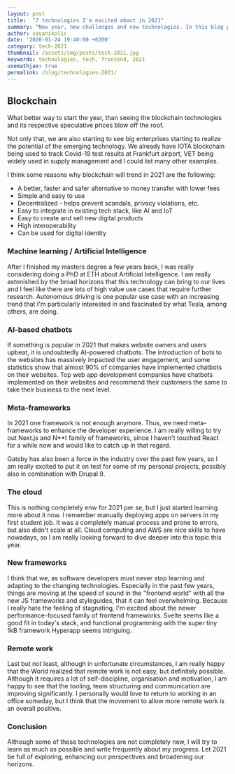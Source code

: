 ```yaml
---
layout: post
title:  "7 technologies I'm excited about in 2021"
summary: "New year, new challenges and new technologies. In this blog post I want to discuss some of the things I'm excited about and will be investing my learning time in this year."
author: sasanikolic
date: '2020-01-24 19:40:00 +0200'
category: tech-2021
thumbnail: /assets/img/posts/tech-2021.jpg
keywords: technologies, tech, frontend, 2021
usemathjax: true
permalink: /blog/technologies-2021/
---
```


## Blockchain
What better way to start the year, than seeing the blockchain technologies and its respective speculative prices blow off the roof.

Not only that, we are also starting to see big enterprises starting to realize the potential of the emerging technology. We already have
IOTA blockchain being used to track Covid-19 test results at Frankfurt airport, VET being widely used in supply management and I could list many other examples.

I think some reasons why blockchain will trend in 2021 are the following:
- A better, faster and safer alternative to money transfer with lower fees
- Simple and easy to use
- Decentralized - helps prevent scandals, privacy violations, etc.
- Easy to integrate in existing tech stack, like AI and IoT
- Easy to create and sell new digital products
- High interoperability
- Can be used for digital identity

### Machine learning / Artificial Intelligence
After I finished my masters degree a few years back, I was really considering doing a PhD at ETH about Artificial Intelligence.
I am really astonished by the broad horizons that this technology can bring to our lives and I feel like there are lots of high value
use cases that require further research. Autonomous driving is one popular use case with an increasing trend that I'm particularly interested in and fascinated by what Tesla, among others, are doing.

### AI-based chatbots
If something is popular in 2021 that makes website owners and users upbeat, it is undoubtedly AI-powered chatbots. 
The introduction of bots to the websites has massively impacted the user engagement, and some statistics show that almost 90% of companies have implemented chatbots on their websites.
Top web app development companies have chatbots implemented on their websites and recommend their customers the same to take their business to the next level.

### Meta-frameworks
In 2021 one framework is not enough anymore. Thus, we need meta-frameworks to enhance the developer experience.
I am really willing to try out Next.js and N**t family of frameworks, since I haven't touched React for a while now and would like to catch up in that regard.

Gatsby has also been a force in the industry over the past few years, so I am really excited to put it on test for some of my personal projects, possibly also in combination with Drupal 9.

### The cloud
This is nothing completely enw for 2021 per se, but I just started learning more about it now. I remember manually deploying apps on servers in my first student job. 
It was a completely manual process and prone to errors, but also didn't scale at all. Cloud computing and AWS are nice skills to have nowadays, so I am really looking forward to dive deeper into this topic this year.

### New frameworks
I think that we, as software developers must never stop learning and adapting to the changing technologies. Especially in the past few years,
things are moving at the speed of sound in the "frontend world" with all the new JS frameworks and styleguides, that it can feel overwhelming.
Because I really hate the feeling of stagnating, I'm excited about the newer performance-focused family of frontend frameworks. Svelte seems like a good fit
in today's stack, and functional programming with the super tiny 1kB framework Hyperapp seems intriguing.

### Remote work
Last but not least, although in unfortunate circumstances, I am really happy that the World realized that remote work is not easy, but definitely possible.
Although it requires a lot of self-discipline, organisation and motivation, I am happy to see that the tooling, team structuring and communication are improving significantly.
I personally would love to return to working in an office someday, but I think that the movement to allow more remote work is an overall positive. 

### Conclusion
Although some of these technologies are not completely new, I will try to learn as much as possible and write frequently about my progress. Let 2021 be full of exploring, enhancing our perspectives and broadening our horizons.